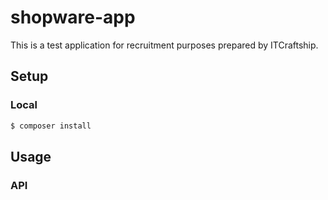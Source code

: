 # shopware-app

This is a test application for recruitment purposes prepared by ITCraftship.

## Setup

### Local

```bash
$ composer install
```

## Usage

### API

